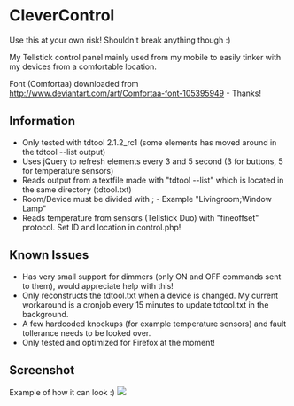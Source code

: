 CleverControl
=============

Use this at your own risk! Shouldn't break anything though :)

My Tellstick control panel mainly used from my mobile to easily tinker with my devices from a comfortable location.

Font (Comfortaa) downloaded from http://www.deviantart.com/art/Comfortaa-font-105395949 - Thanks!

Information
-----------
* Only tested with tdtool 2.1.2_rc1 (some elements has moved around in the tdtool --list output)
* Uses jQuery to refresh elements every 3 and 5 second (3 for buttons, 5 for temperature sensors)
* Reads output from a textfile made with "tdtool --list" which is located in the same directory (tdtool.txt)
* Room/Device must be divided with ; - Example "Livingroom;Window Lamp"
* Reads temperature from sensors (Tellstick Duo) with "fineoffset" protocol. Set ID and location in control.php!

Known Issues
------------
* Has very small support for dimmers (only ON and OFF commands sent to them), would appreciate help with this!
* Only reconstructs the tdtool.txt when a device is changed. My current workaround is a cronjob every 15 minutes to update tdtool.txt in the background.
* A few hardcoded knockups (for example temperature sensors) and fault tollerance needs to be looked over.
* Only tested and optimized for Firefox at the moment!

Screenshot
----------
Example of how it can look :)
<img src="https://fogelholk.se/clevercontrol.png" />

